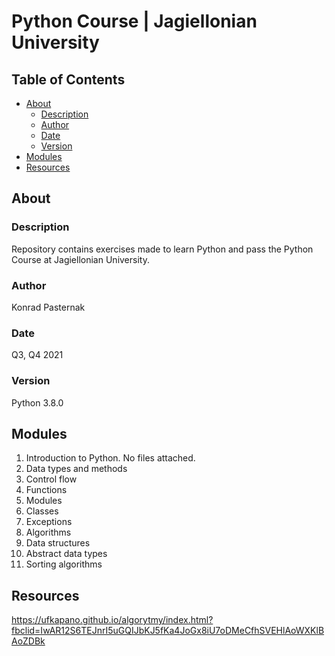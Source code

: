 # Python Course | Jagiellonian University <!-- omit in toc -->

## Table of Contents <!-- omit in toc -->

- [About](#about)
  - [Description](#description)
  - [Author](#author)
  - [Date](#date)
  - [Version](#version)
- [Modules](#modules)
- [Resources](#resources)

## About

### Description

Repository contains exercises made to learn Python and pass the Python Course at Jagiellonian University.

### Author

Konrad Pasternak

### Date

Q3, Q4 2021

### Version

Python 3.8.0

## Modules

1. Introduction to Python. No files attached.
2. Data types and methods
3. Control flow
4. Functions
5. Modules
6. Classes
7. Exceptions
8. Algorithms
9. Data structures
10. Abstract data types
11. Sorting algorithms

## Resources

https://ufkapano.github.io/algorytmy/index.html?fbclid=IwAR12S6TEJnrI5uGQIJbKJ5fKa4JoGx8iU7oDMeCfhSVEHlAoWXKlBAoZDBk